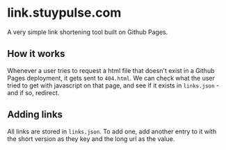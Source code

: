 # link.stuypulse.com
A very simple link shortening tool built on Github Pages.

## How it works
Whenever a user tries to request a html file that doesn't exist in a Github Pages deployment, it gets sent to `404.html`. We can check what the user tried to get with javascript on that page, and see if it exists in `links.json` - and if so, redirect.

## Adding links
All links are stored in `links.json`. To add one, add another entry to it with the short version as they key and the long url as the value.
